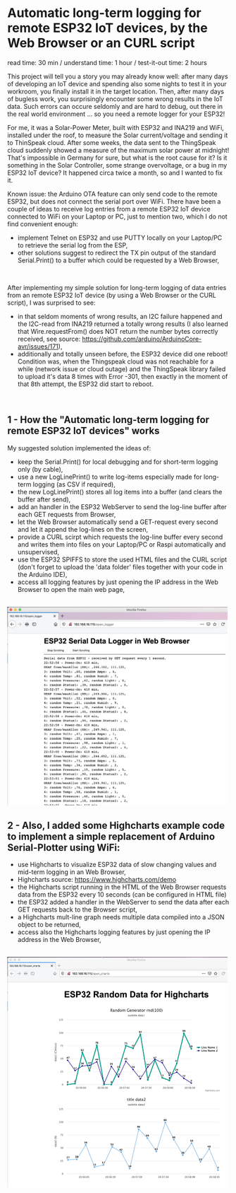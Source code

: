 # Automatic long-term logging for remote ESP32 IoT devices, by the Web Browser or an CURL script

read time: 30 min / understand time: 1 hour / test-it-out time: 2 hours

This project will tell you a story you may already know well: after many days of developing an IoT device and spending also some nights to test it in your workroom, you finally install it in the target location.
Then, after many days of bugless work, you surprisingly encounter some wrong results in the IoT data.
Such errors can occure seldomly and are hard to debug, out there in the real world environment ... so you need a remote logger for your ESP32!

For me, it was a Solar-Power Meter, built with ESP32 and INA219 and WiFi, installed under the roof, to measure the Solar current/voltage and sending it to ThinSpeak cloud.
After some weeks, the data sent to the ThingSpeak cloud suddenly showed a measure of the maximum solar power at midnight! That's impossible in Germany for sure, but what is the root cause for it? Is it something in the Solar Controller, some strange overvoltage, or a bug in my ESP32 IoT device? It happened circa twice a month, so and I wanted to fix it.

Known issue: the Arduino OTA feature can only send code to the remote ESP32, but does not connect the serial port over WiFi. There have been a couple of ideas to receive log entries from a remote ESP32 IoT device connected to WiFi on your Laptop or PC, just to mention two, which I do not find convenient enough: 
- implement Telnet on ESP32 and use PUTTY locally on your Laptop/PC to retrieve the serial log from the ESP,
- other solutions suggest to redirect the TX pin output of the standard Serial.Print() to a buffer which could be requested by a Web Browser,
<br/>

After implementing my simple solution for long-term logging of data entries from an remote ESP32 IoT device (by using a Web Browser or the CURL script), I was surprised to see:
- in that seldom moments of wrong results, an I2C failure happened and the I2C-read from INA219 returned a totally wrong results (I also learned that Wire.requestFrom() does NOT return the number bytes correctly received, see source: https://github.com/arduino/ArduinoCore-avr/issues/171),
- additionally and totally unseen before, the ESP32 device did one reboot! Condition was, when the Thingspeak cloud was not reachable for a while (network issue or cloud outage) and the ThingSpeak library failed to upload it's data 8 times with Error -301, then exactly in the moment of that 8th attempt, the ESP32 did start to reboot.
<br/>

## 1 - How the "Automatic long-term logging for remote ESP32 IoT devices" works
My suggested solution implemented the ideas of:
- keep the Serial.Print() for local debugging and for short-term logging only (by cable),
- use a new LogLinePrint() to write log-items especially made for long-term logging (as CSV if required),
- the new LogLinePrint() stores all log items into a buffer (and clears the buffer after send),
- add an handler in the ESP32 WebServer to send the log-line buffer after each GET requests from Browser,
- let the Web Browser automatically send a GET-request every second and let it append the log-lines on the screen,
- provide a CURL scirpt which requests the log-line buffer every second and writes them into files on your Laptop/PC or Raspi automatically and unsupervised,
- use the ESP32 SPIFFS to store the used HTML files and the CURL script (don't forget to upload the 'data folder' files together with your code in the Arduino IDE), 
- access all logging features by just opening the IP address in the Web Browser to open the main web page,
<br/>

<img src="doc/ESP32_WebLogger.jpg" width="500">
<br/>

## 2 - Also, I added some Highcharts example code to implement a simple replacement of Arduino Serial-Plotter using WiFi:
- use Highcharts to visualize ESP32 data of slow changing values and mid-term logging in an Web Browser,
- Highcharts source: https://www.highcharts.com/demo
- the Highcharts script running in the HTML of the Web Browser requests data from the ESP32 every 10 seconds (can be configured in HTML file)
- the ESP32 added a handler in the WebServer to send the data after each GET requests back to the Browser script,
- a Highcharts mult-line graph needs multiple data compiled into a JSON object to be returned,
- access also the Highcharts logging features by just opening the IP address in the Web Browser,
<br/>

<img src="doc/ESP32_Highcharts.jpg" width="500">
<br/>
